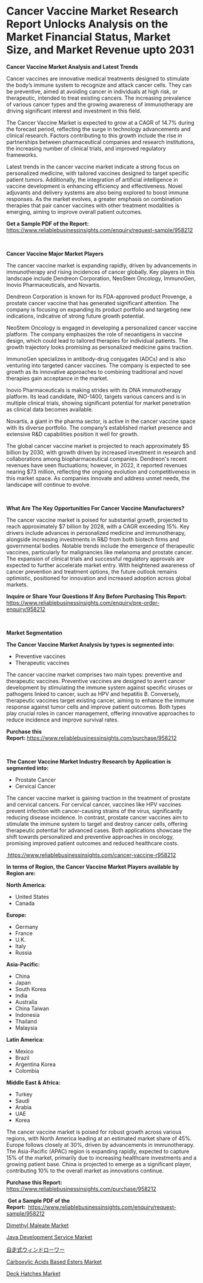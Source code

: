<p><h1>Cancer Vaccine Market Research Report Unlocks Analysis on the Market Financial Status, Market Size, and Market Revenue upto 2031</h1></p><p><strong>Cancer Vaccine Market Analysis and Latest Trends</strong></p>
<p><p>Cancer vaccines are innovative medical treatments designed to stimulate the body’s immune system to recognize and attack cancer cells. They can be preventive, aimed at avoiding cancer in individuals at high risk, or therapeutic, intended to treat existing cancers. The increasing prevalence of various cancer types and the growing awareness of immunotherapy are driving significant interest and investment in this field.</p><p>The Cancer Vaccine Market is expected to grow at a CAGR of 14.7% during the forecast period, reflecting the surge in technology advancements and clinical research. Factors contributing to this growth include the rise in partnerships between pharmaceutical companies and research institutions, the increasing number of clinical trials, and improved regulatory frameworks.</p><p>Latest trends in the cancer vaccine market indicate a strong focus on personalized medicine, with tailored vaccines designed to target specific patient tumors. Additionally, the integration of artificial intelligence in vaccine development is enhancing efficiency and effectiveness. Novel adjuvants and delivery systems are also being explored to boost immune responses. As the market evolves, a greater emphasis on combination therapies that pair cancer vaccines with other treatment modalities is emerging, aiming to improve overall patient outcomes.</p></p>
<p><strong>Get a Sample PDF of the Report:&nbsp;</strong> <a href="https://www.reliablebusinessinsights.com/enquiry/request-sample/958212">https://www.reliablebusinessinsights.com/enquiry/request-sample/958212</a></p>
<p>&nbsp;</p>
<p><strong>Cancer Vaccine Major Market Players</strong></p>
<p><p>The cancer vaccine market is expanding rapidly, driven by advancements in immunotherapy and rising incidences of cancer globally. Key players in this landscape include Dendreon Corporation, NeoStem Oncology, ImmunoGen, Inovio Pharmaceuticals, and Novartis.</p><p>Dendreon Corporation is known for its FDA-approved product Provenge, a prostate cancer vaccine that has generated significant attention. The company is focusing on expanding its product portfolio and targeting new indications, indicative of strong future growth potential. </p><p>NeoStem Oncology is engaged in developing a personalized cancer vaccine platform. The company emphasizes the role of neoantigens in vaccine design, which could lead to tailored therapies for individual patients. The growth trajectory looks promising as personalized medicine gains traction.</p><p>ImmunoGen specializes in antibody-drug conjugates (ADCs) and is also venturing into targeted cancer vaccines. The company is expected to see growth as its innovative approaches to combining traditional and novel therapies gain acceptance in the market.</p><p>Inovio Pharmaceuticals is making strides with its DNA immunotherapy platform. Its lead candidate, INO-1400, targets various cancers and is in multiple clinical trials, showing significant potential for market penetration as clinical data becomes available.</p><p>Novartis, a giant in the pharma sector, is active in the cancer vaccine space with its diverse portfolio. The company’s established market presence and extensive R&D capabilities position it well for growth.</p><p>The global cancer vaccine market is projected to reach approximately $5 billion by 2030, with growth driven by increased investment in research and collaborations among biopharmaceutical companies. Dendreon's recent revenues have seen fluctuations; however, in 2022, it reported revenues nearing $73 million, reflecting the ongoing evolution and competitiveness in this market space. As companies innovate and address unmet needs, the landscape will continue to evolve.</p></p>
<p>&nbsp;</p>
<p><strong>What Are The Key Opportunities For Cancer Vaccine Manufacturers?</strong></p>
<p><p>The cancer vaccine market is poised for substantial growth, projected to reach approximately $7 billion by 2028, with a CAGR exceeding 15%. Key drivers include advances in personalized medicine and immunotherapy, alongside increasing investments in R&D from both biotech firms and governmental bodies. Notable trends include the emergence of therapeutic vaccines, particularly for malignancies like melanoma and prostate cancer. The expansion of clinical trials and successful regulatory approvals are expected to further accelerate market entry. With heightened awareness of cancer prevention and treatment options, the future outlook remains optimistic, positioned for innovation and increased adoption across global markets.</p></p>
<p><strong>Inquire or Share Your Questions If Any Before Purchasing This Report:</strong> <a href="https://www.reliablebusinessinsights.com/enquiry/pre-order-enquiry/958212">https://www.reliablebusinessinsights.com/enquiry/pre-order-enquiry/958212</a></p>
<p>&nbsp;</p>
<p><strong>Market Segmentation</strong></p>
<p><strong>The Cancer Vaccine Market Analysis by types is segmented into:</strong></p>
<p><ul><li>Preventive vaccines</li><li>Therapeutic vaccines</li></ul></p>
<p><p>The cancer vaccine market comprises two main types: preventive and therapeutic vaccines. Preventive vaccines are designed to avert cancer development by stimulating the immune system against specific viruses or pathogens linked to cancer, such as HPV and hepatitis B. Conversely, therapeutic vaccines target existing cancer, aiming to enhance the immune response against tumor cells and improve patient outcomes. Both types play crucial roles in cancer management, offering innovative approaches to reduce incidence and improve survival rates.</p></p>
<p><strong>Purchase this Report:&nbsp;</strong><a href="https://www.reliablebusinessinsights.com/purchase/958212">https://www.reliablebusinessinsights.com/purchase/958212</a></p>
<p>&nbsp;</p>
<p><strong>The Cancer Vaccine Market Industry Research by Application is segmented into:</strong></p>
<p><ul><li>Prostate Cancer</li><li>Cervical Cancer</li></ul></p>
<p><p>The cancer vaccine market is gaining traction in the treatment of prostate and cervical cancers. For cervical cancer, vaccines like HPV vaccines prevent infection with cancer-causing strains of the virus, significantly reducing disease incidence. In contrast, prostate cancer vaccines aim to stimulate the immune system to target and destroy cancer cells, offering therapeutic potential for advanced cases. Both applications showcase the shift towards personalized and preventive approaches in oncology, promising improved patient outcomes and reduced healthcare costs.</p></p>
<p><a href="https://www.reliablebusinessinsights.com/cancer-vaccine-r958212">&nbsp;https://www.reliablebusinessinsights.com/cancer-vaccine-r958212</a></p>
<p><strong>In terms of Region, the Cancer Vaccine Market Players available by Region are:</strong></p>
<p>
    <p> <strong> North America: </strong>
        <ul>
            <li>United States</li>
            <li>Canada</li>
        </ul>
        </p> 
    <p> <strong> Europe: </strong>
        <ul>
            <li>Germany</li>
            <li>France</li>
            <li>U.K.</li>
            <li>Italy</li>
            <li>Russia</li>
        </ul>
        </p> 
    <p> <strong> Asia-Pacific: </strong>
        <ul>
            <li>China</li>
            <li>Japan</li>
            <li>South Korea</li>
            <li>India</li>
            <li>Australia</li>
            <li>China Taiwan</li>
            <li>Indonesia</li>
            <li>Thailand</li>
            <li>Malaysia</li>
        </ul>
        </p> 
    <p> <strong> Latin America: </strong>
        <ul>
            <li>Mexico</li>
            <li>Brazil</li>
            <li>Argentina Korea</li>
            <li>Colombia</li>
        </ul>
        </p> 
    <p> <strong> Middle East & Africa: </strong>
        <ul>
            <li>Turkey</li>
            <li>Saudi</li>
            <li>Arabia</li>
            <li>UAE</li>
            <li>Korea</li>
        </ul>
    </p>
    </p>
<p><p>The cancer vaccine market is poised for robust growth across various regions, with North America leading at an estimated market share of 45%. Europe follows closely at 30%, driven by advancements in immunotherapy. The Asia-Pacific (APAC) region is expanding rapidly, expected to capture 15% of the market, primarily due to increasing healthcare investments and a growing patient base. China is projected to emerge as a significant player, contributing 10% to the overall market as innovations continue.</p></p>
<p><strong>Purchase this Report: </strong><a href="https://www.reliablebusinessinsights.com/purchase/958212">https://www.reliablebusinessinsights.com/purchase/958212</a></p>
<p>&nbsp;<strong>Get a Sample PDF of the Report:&nbsp;&nbsp;</strong><a href="https://www.reliablebusinessinsights.com/enquiry/request-sample/958212">https://www.reliablebusinessinsights.com/enquiry/request-sample/958212</a></p>
<p><strong></strong></p>
<p><p><a href="https://issuu.com/reportprime-2/docs/dimethyl-maleate-market-size-2030.p_5a31fb4e22d329">Dimethyl Maleate Market</a></p><p><a href="https://www.linkedin.com/pulse/global-java-development-service-industry-analysis-report-market-7vz7e?trackingId=ucmRWhKdTICS%2B7w9x1OsMw%3D%3D">Java Development Service Market</a></p><p><a href="https://medium.com/@amayrani15moore/self-propelled-windrower-market-%E3%81%AE%E3%82%B0%E3%83%AD%E3%83%BC%E3%83%90%E3%83%AB%E5%B8%82%E5%A0%B4%E6%A6%82%E8%A6%81%E3%81%AF-%E4%B8%96%E7%95%8C%E3%81%8A%E3%82%88%E3%81%B3%E4%B8%BB%E8%A6%81%E5%B8%82%E5%A0%B4%E3%81%AB%E3%81%8A%E3%81%91%E3%82%8B%E6%A5%AD%E7%95%8C%E3%81%AB%E5%BD%B1%E9%9F%BF%E3%82%92%E4%B8%8E%E3%81%88%E3%82%8B%E4%B8%BB%E8%A6%81%E3%81%AA%E3%83%88%E3%83%AC%E3%83%B3%E3%83%89%E3%81%AB%E3%81%A4%E3%81%84%E3%81%A6-%E7%8B%AC%E8%87%AA%E3%81%AE%E8%A6%96%E7%82%B9%E3%82%92%E6%8F%90%E4%BE%9B%E3%81%97%E3%81%BE%E3%81%99-b727f20c888b">自走式ウィンドローワー</a></p><p><a href="https://github.com/ParvinKhatun77/Market-Research-Report-List-1/blob/main/carboxylic-acids-based-esters-market.md">Carboxylic Acids Based Esters Market</a></p><p><a href="https://issuu.com/reportprime-2/docs/deck-hatches-market-size-2030.pptx_f3b0105e290873">Deck Hatches Market</a></p></p>
